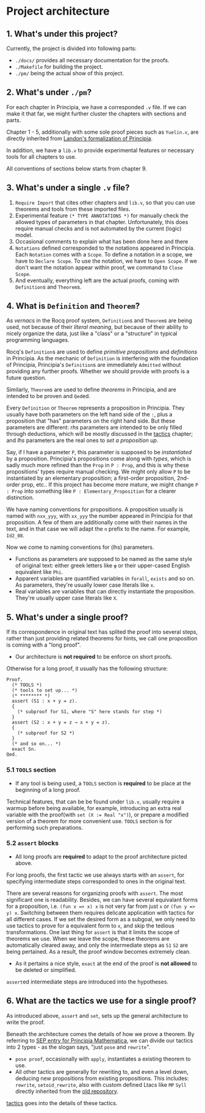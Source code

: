 # Project architecture

## 1. What's under this project?
Currently, the project is divided into following parts:
- `./docs/` provides all necessary documentation for the proofs.
- `./Makefile` for building the project.
- `./pm/` being the actual show of this project. 

## 2. What's under `./pm`?
For each chapter in Principia, we have a corresponded `.v` file. If we can make it that far, we might further cluster the chapters with sections and parts.

Chapter 1 - 5, additionally with some sole proof pieces such as `Yuelin.v`, are directly inherited from [Landon's formalization of Principia](https://github.com/LogicalAtomist/principia).

In addition, we have a `lib.v` to provide experimental features or necessary tools for all chapters to use.

All conventions of sections below starts from chapter 9.

## 3. What's under a single `.v` file?
1. `Require Import` that cites other chapters and `lib.v`, so that you can use theorems and tools from these imported files.
2. Experimental feature `(* TYPE ANNOTATIONS *)` for manually check the allowed types of parameters in that chapter. Unfortunately, this does require manual checks and is not automated by the current (logic) model.
3. Occasional comments to explain what has been done here and there
4. `Notations` defined corresponded to the notations appeared in Principia. Each `Notation` comes with a `Scope`. To define a notation in a scope, we have to `Declare Scope`. To use the notation, we have to `Open Scope`. If we don't want the notation appear within proof, we command to `Close Scope`.
5. And eventually, everything left are the actual proofs, coming with `Definition`s and `Theorem`s.

## 4. What is `Definition` and `Theorem`?
As *vernacs* in the Rocq proof system, `Definition`s and `Theorem`s are being used, not because of their *literal meaning*, but because of their ability to nicely organize the data, just like a "class" or a "structure" in typical programming languages.

Rocq's `Definition`s are used to define *primitive propositions* and *definitions* in Principia. As the mechanic of `Definition` is interfering with the foundation of Principia, Principia's `Definition`s are immediately `Admitted` without providing any further proofs. Whether we should provide with proofs is a future question.

Similarly, `Theorem`s are used to define *theorems* in Principia, and are intended to be proven and `Qed`ed.

Every `Definition` or `Theorem` represents a proposition in Principia. They usually have both parameters on the left hand side of the `:`, plus a proposition that "has" parameters on the right hand side. But these parameters are different: *rhs* parameters are intended to be only filled through deductions, which will be mostly discussed in the [tactics](./3_tactics.md) chapter; and *lhs* parameters are the real ones to *set a proposition up*.

Say, if I have a parameter `P`, this parameter is supposed to be *instantiated* by a proposition. Principia's propositions come along with *types*, which is sadly much more refined than the `Prop` in `P : Prop`, and this is why these propositions' types require manual checking. We might only allow `P` to be instantiated by an elementary proposition; a first-order proposition, 2nd-order prop, etc.. If this project has become more mature, we might change `P : Prop` into something like `P : Elementary_Proposition` for a clearer distinction.

We have naming conventions for propositions. A proposition usually is named with `nxx_yyy`, with `xx_yyy` the number appeared in Principia for that proposition. A few of them are additionally come with their names in the text, and in that case we will adapt the `n` prefix to the name. For example, `Id2_08`. 

Now we come to naming conventions for (lhs) parameters.
- Functions as parameters are supposed to be named as the same style of original text: either greek letters like `φ` or their upper-cased English equivalent like `Phi`.
- Apparent variables are quantified variables in `forall`, `exists` and so on. As parameters, they're usually lower case literals like `x`.
- Real variables are variables that can directly instantiate the proposition. They're usually upper case literals like `X`.

## 5. What's under a single proof?
If its correspondence in original text has splited the proof into several steps, rather than just providing related theorems for hints, we call one proposition is coming with a "long proof". 

- Our architecture is **not required** to be enforce on short proofs.

Otherwise for a long proof, it usually has the following structure:
```Coq
Proof.
  (* TOOLS *)
  (* tools to set up... *)
  (* ******** *)
  assert (S1 : x + y = z).
  {
    (* subproof for S1, where "S" here stands for step *)
  }
  assert (S2 : x + y = z → x + y = z).
  {
    (* subproof for S2 *)
  }
  (* and so on... *)
  exact Sn.
Qed.

```

### 5.1 `TOOLS` section
- If any tool is being used, a `TOOLS` section is **required** to be place at the beginning of a long proof.

Technical features, that can be be found under `lib.v`, usually require a warmup before being available, for example, introducing an extra real variable with the proof(with `set (X := Real "x")`), or prepare a modified version of a theorem for more convenient use. `TOOLS` section is for performing such preparations.

### 5.2 `assert` blocks
- All long proofs are **required** to adapt to the proof architecture picted above.

For long proofs, the first tactic we use always starts with an `assert`, for specifying intermediate steps corresponded to ones in the original text. 

There are several reasons for organizing proofs with `assert`. The most significant one is readability. Besides, we can have several equivalant forms for a proposition, i.e. `(fun x => x) x` is not very far from just `x` or `(fun y => y) x`. Switching between them requires delicate application with tactics for all different cases. If we set the desired form as a subgoal, we only need to use tactics to prove for a equivalent form to `x`, and skip the tedious transformations. One last thing for `assert` is that it limits the scope of theorems we use. When we leave the scope, these theorems are automatically cleared away, and only the intermediate steps as `S1` `S2` are being pertained. As a result, the proof window becomes extremely clean.

- As it pertains a nice style, `exact` at the end of the proof is **not allowed** to be deleted or simplified.

`assert`ed intermediate steps are introduced into the hypotheses.

## 6. What are the tactics we use for a single proof?

As introduced above, `assert` and `set`, sets up the general architecture to write the proof.

Beneath the architecture comes the details of how we prove a theorem. By referring to [SEP entry for Principia Mathematica](https://plato.stanford.edu/entries/principia-mathematica/), we can divide our tactics into 2 types - as the slogan says, "just `pose` and `rewrite`".

- `pose proof`, occasionally with `apply`, instantiates a existing theorem to use.
- All other tactics are generally for rewriting to, and even a level down, deducing new propositions from existing propositions. This includes: `rewrite`, `setoid_rewrite`, also with custom defined Ltacs like `MP` `Syll` directly inherited from the [old repository](https://github.com/LogicalAtomist/principia).

[tactics](./3_tactics.md) goes into the details of these tactics.
